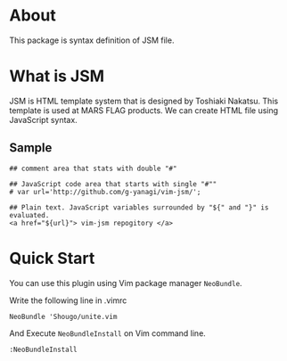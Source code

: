 # About

This package is syntax definition of JSM file.

# What is JSM

JSM is HTML template system that is designed by Toshiaki Nakatsu. 
This template is used at MARS FLAG products. 
We can create HTML file using JavaScript syntax.

## Sample

	## comment area that stats with double "#"

	## JavaScript code area that starts with single "#""
	# var url='http://github.com/g-yanagi/vim-jsm/'; 
	
	## Plain text. JavaScript variables surrounded by "${" and "}" is evaluated.
	<a href="${url}"> vim-jsm repogitory </a> 

# Quick Start

You can use this plugin using Vim package manager `NeoBundle`.

Write the following line in .vimrc

	NeoBundle 'Shougo/unite.vim
	
And Execute `NeoBundleInstall` on Vim command line.

	:NeoBundleInstall


